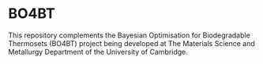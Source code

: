 # BO4BT
This repository complements the Bayesian Optimisation for Biodegradable Thermosets (BO4BT) project being developed at The Materials Science and Metallurgy Department of the University of Cambridge.
